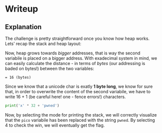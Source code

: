 # Writeup

## Explanation

The challenge is pretty straightforward once you know how heap works.
Lets' recap the stack and heap layout:

Now, heap grows towards *bigger* addresses, that is way the second variabile is placed on a bigger address.
With exadecimal system in mind, we can easily calculate the distance - in terms of *bytes* (our addressing is baded on bytes!) between the two variables:

```
= 16 (bytes)
```

Since we know that a unicode char is exatly **1 byte long**, we know for sure that, in order to overwrite the content of the second variabile, we have to write 16 + 1 (be careful here! one - fence errors!) characters.

```python
print('x' * 32 + 'pwned')
```

Now, by selecting the mode for printing the stack, we will correctly visualize that the `pico` variabile has been replaced with the string `pwned`.
By selecting 4 to check the win, we will eventually get the flag.